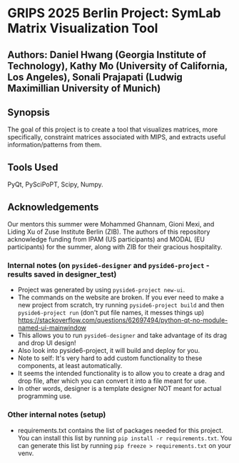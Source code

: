 # GRIPS 2025 Berlin Project: SymLab Matrix Visualization Tool
## Authors: Daniel Hwang (Georgia Institute of Technology), Kathy Mo (University of California, Los Angeles), Sonali Prajapati (Ludwig Maximillian University of Munich)

## Synopsis
The goal of this project is to create a tool that visualizes matrices, more specifically, constraint matrices associated with MIPS, and extracts useful information/patterns from them.

## Tools Used
PyQt, PySciPoPT, Scipy, Numpy.

## Acknowledgements
Our mentors this summer were Mohammed Ghannam, Gioni Mexi, and Liding Xu of Zuse Institute Berlin (ZIB). The authors of this repository acknowledge funding from IPAM (US participants) and MODAL (EU participants) for the summer, along with ZIB for their gracious hospitality.

### Internal notes (on `pyside6-designer` and `pyside6-project` - results saved in designer_test)
- Project was generated by using `pyside6-project new-ui`.
- The commands on the website are broken. If you ever need to make a new project from scratch, try running `pyside6-project build` and then `pyside6-project run` (don't put file names, it messes things up) https://stackoverflow.com/questions/62697494/python-qt-no-module-named-ui-mainwindow
- This allows you to run `pyside6-designer` and take advantage of its drag and drop UI design!
- Also look into pyside6-project, it will build and deploy for you.
- Note to self: It's very hard to add custom functionality to these components, at least automatically.
- It seems the intended functionality is to allow you to create a drag and drop file, after which you can convert it into a file meant for use.
- In other words, designer is a template designer NOT meant for actual programming use.

### Other internal notes (setup)
- requirements.txt contains the list of packages needed for this project. You can install this list by running `pip install -r requirements.txt`. You can generate this list by running `pip freeze > requirements.txt` on your venv.